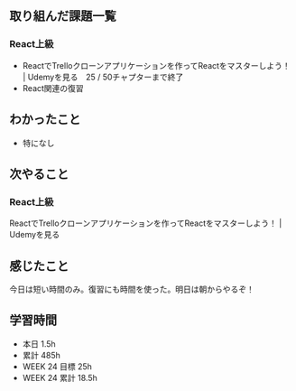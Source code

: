 ## 取り組んだ課題一覧 
 ### React上級
- ReactでTrelloクローンアプリケーションを作ってReactをマスターしよう！ | Udemyを見る　25 / 50チャプターまで終了    
- React関連の復習


 ## わかったこと 
- 特になし
 


 ## 次やること
 ### React上級
ReactでTrelloクローンアプリケーションを作ってReactをマスターしよう！ | Udemyを見る



 ## 感じたこと 
今日は短い時間のみ。復習にも時間を使った。明日は朝からやるぞ！   

 ## 学習時間 
 - 本日 1.5h 
 - 累計 485h 
 - WEEK 24 目標 25h 
 - WEEK 24 累計 18.5h